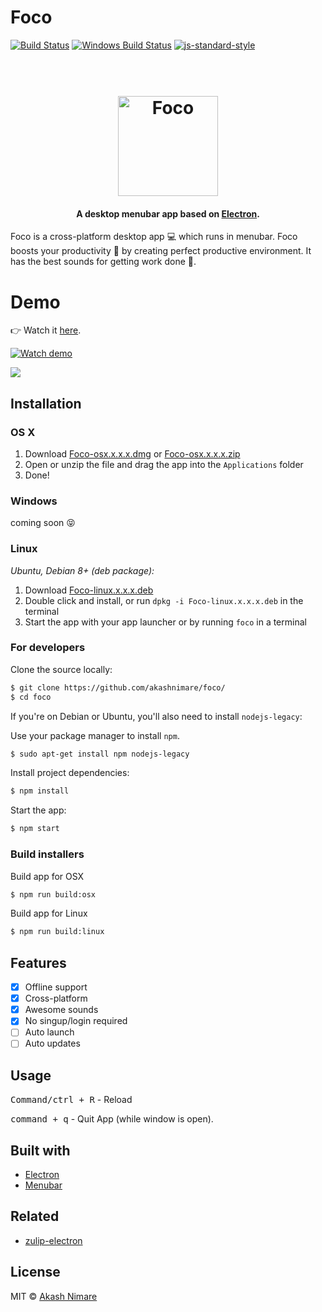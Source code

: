 # Foco

[![Build Status](https://travis-ci.org/akashnimare/foco.svg?branch=master)](https://travis-ci.org/akashnimare/foco)
[![Windows Build Status](https://ci.appveyor.com/api/projects/status/github/akashnimare/foco?branch=master&svg=true)](https://ci.appveyor.com/project/akashnimare/foco/branch/master)
[![js-standard-style](https://img.shields.io/badge/code%20style-standard-brightgreen.svg?style=flat)](https://github.com/feross/standard)

<h1 align="center">
  <br>
  <img src="https://github.com/akashnimare/foco/blob/master/app/img/foco.png" alt="Foco" width="160">
</h1>

<h4 align="center">A desktop menubar app based on <a href="http://electron.atom.io" target="_blank">Electron</a>.</h4>

Foco is a cross-platform desktop app :computer: which runs in menubar.
Foco boosts your productivity :rocket: by creating perfect productive environment.
It has the best sounds for getting work done :raised_hands:.

# Demo

👉 Watch it <a href="https://www.youtube.com/watch?v=6SG2Mjpv8YE">here</a>.
<br>

[![Watch demo](https://cloud.githubusercontent.com/assets/2263909/18597112/0622a3b0-7c6a-11e6-897d-13f0aa36b6e4.png)](https://www.youtube.com/watch?v=6SG2Mjpv8YE)

<img src="https://j.gifs.com/BBqE8Y.gif">

## Installation

[fr]: https://github.com/akashnimare/foco/releases

### OS X

1. Download [Foco-osx.x.x.x.dmg][fr] or [Foco-osx.x.x.x.zip][fr]
2. Open or unzip the file and drag the app into the `Applications` folder
3. Done!

### Windows

coming soon :stuck_out_tongue_closed_eyes:

### Linux

_Ubuntu, Debian 8+ (deb package):_

1. Download [Foco-linux.x.x.x.deb][fr]
2. Double click and install, or run `dpkg -i Foco-linux.x.x.x.deb` in the terminal
3. Start the app with your app launcher or by running `foco` in a terminal

### For developers

Clone the source locally:

```sh
$ git clone https://github.com/akashnimare/foco/
$ cd foco
```

If you're on Debian or Ubuntu, you'll also need to install
`nodejs-legacy`:

Use your package manager to install `npm`.

```sh
$ sudo apt-get install npm nodejs-legacy
```

Install project dependencies:

```sh
$ npm install
```

Start the app:

```sh
$ npm start
```

### Build installers

Build app for OSX

```sh
$ npm run build:osx
```

Build app for Linux

```sh
$ npm run build:linux
```

## Features

- [x] Offline support
- [x] Cross-platform
- [x] Awesome sounds
- [x] No singup/login required
- [ ] Auto launch
- [ ] Auto updates

## Usage

<kbd>Command/ctrl + R</kbd> - Reload

<kbd>command + q</kbd> - Quit App (while window is open).

## Built with

- [Electron](https://electron.atom.io)
- [Menubar](https://github.com/maxogden/menubar)

## Related

- [zulip-electron](https://github.com/zulip/zulip-electron)

## License

MIT © [Akash Nimare](http://akashnimare.in)
